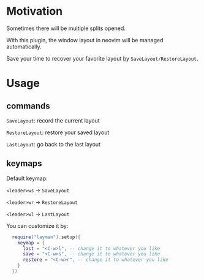 # Motivation
Sometimes there will be multiple splits opened. 

With this plugin, the window layout in neovim will be managed automatically.

Save your time to recover your favorite layout by `SaveLayout/RestoreLayout`.

# Usage
## commands
`SaveLayout`: record the current layout

`RestoreLayout`: restore your saved layout

`LastLayout`: go back to the last layout

## keymaps
Default keymap:

`<leader>ws` -> `SaveLayout`

`<leader>wr` -> `RestoreLayout`

`<leader>wl` -> `LastLayout`

You can customize it by:
```lua
  require("layman").setup({
    keymap = {
      last = "<C-w>l", -- change it to whatever you like
      save = "<C-w>s", -- change it to whatever you like
      restore = "<C-w>r", -- change it to whatever you like
    }
  })
```
